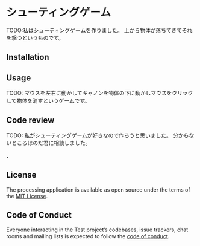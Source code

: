 # シューティングゲーム

TODO:私はシューティングゲームを作りました。
     上から物体が落ちてきてそれを撃つというものです。

## Installation



## Usage

TODO: マウスを左右に動かしてキャノンを物体の下に動かしマウスをクリックして物体を消すというゲームです。

## Code review

TODO: 私がシューティングゲームが好きなので作ろうと思いました。
      分からないところはのだ君に相談しました。

．

## License

The processing application is available as open source under the terms of the [MIT License](https://opensource.org/licenses/MIT).

## Code of Conduct

Everyone interacting in the Test project’s codebases, issue trackers, chat rooms and mailing lists is expected to follow the [code of conduct](https://github.com/[USERNAME]/processing_templates/blob/master/CODE_OF_CONDUCT.md).
